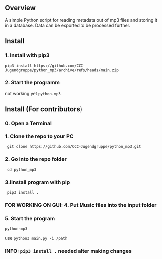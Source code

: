 ## Overview 
A simple Python script for reading metadata out of mp3 files and storing it in a database. Data can be exported to be processed further. 

## Install
### 1. Install with pip3
```pip3 install https://github.com/CCC-Jugendgruppe/python_mp3/archive/refs/heads/main.zip```
### 2. Start the programm
not working yet ```python-mp3```

## Install (For contributors)
### 0. Open a Terminal
### 1. Clone the repo to your PC
``` git clone https://github.com/CCC-Jugendgruppe/python_mp3.git```
### 2. Go into the repo folder
``` cd python_mp3```
### 3.Iinstall program with pip
``` pip3 install .```
### FOR WORKING ON GUI: 4. Put Music files into the input folder
### 5. Start the program
```python-mp3```

use ```python3 main.py -i /path``` 
### INFO: ```pip3 install .``` needed after making changes 
